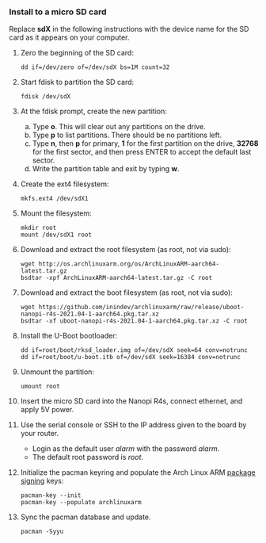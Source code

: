 ### Install to a micro SD card

Replace **sdX** in the following instructions with the device name for the SD card as it appears on your computer.

   1. Zero the beginning of the SD card:
       ```
       dd if=/dev/zero of=/dev/sdX bs=1M count=32
       ```

   2. Start fdisk to partition the SD card:
       ```
       fdisk /dev/sdX
       ```

   3. At the fdisk prompt, create the new partition:
       <ol type="a">
         <li>Type <b>o</b>. This will clear out any partitions on the drive.</li>
         <li>Type <b>p</b> to list partitions. There should be no partitions left.</li>
         <li>Type <b>n</b>, then <b>p</b> for primary, <b>1</b> for the first partition on the drive, <b>32768</b> for the first sector, and then press ENTER to accept the default last sector.</li>
         <li>Write the partition table and exit by typing <b>w</b>.</li>
       </ol>

   4. Create the ext4 filesystem:
       ```
       mkfs.ext4 /dev/sdX1
       ```

   5. Mount the filesystem:
       ```
       mkdir root
       mount /dev/sdX1 root
       ```

   6. Download and extract the root filesystem (as root, not via sudo):
       ```
       wget http://os.archlinuxarm.org/os/ArchLinuxARM-aarch64-latest.tar.gz
       bsdtar -xpf ArchLinuxARM-aarch64-latest.tar.gz -C root
       ```

   7. Download and extract the boot filesystem (as root, not via sudo):
       ```
       wget https://github.com/inindev/archlinuxarm/raw/release/uboot-nanopi-r4s-2021.04-1-aarch64.pkg.tar.xz
       bsdtar -xf uboot-nanopi-r4s-2021.04-1-aarch64.pkg.tar.xz -C root
       ```

   8. Install the U-Boot bootloader:
       ```
       dd if=root/boot/rksd_loader.img of=/dev/sdX seek=64 conv=notrunc
       dd if=root/boot/u-boot.itb of=/dev/sdX seek=16384 conv=notrunc
       ```

   9. Unmount the partition:
       ```
       umount root
       ```

   10. Insert the micro SD card into the Nanopi R4s, connect ethernet, and apply 5V power.

   11. Use the serial console or SSH to the IP address given to the board by your router.
       - Login as the default user _alarm_ with the password _alarm_.
       - The default root password is _root_.

   12. Initialize the pacman keyring and populate the Arch Linux ARM [package signing](https://archlinuxarm.org/about/package-signing) keys:
       ```
       pacman-key --init
       pacman-key --populate archlinuxarm
       ```

   13. Sync the pacman database and update.
       ```
       pacman -Syyu
       ```
